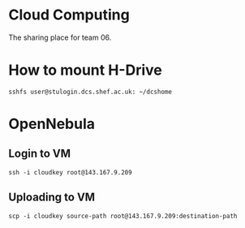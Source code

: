 # Cloud Computing
The sharing place for team 06.

# How to mount H-Drive
`sshfs user@stulogin.dcs.shef.ac.uk: ~/dcshome`

# OpenNebula
## Login to VM
`ssh -i cloudkey root@143.167.9.209`
## Uploading to VM
`scp -i cloudkey source-path root@143.167.9.209:destination-path`
